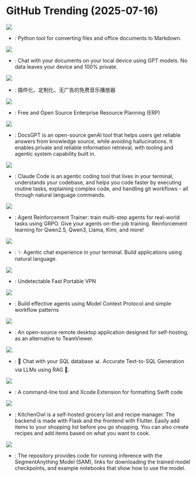 # GitHub Trending (2025-07-16)

![](https://img.shields.io/badge/Python-New%202-green?style=flat-square&logo=appveyor)
- [](https://github.comundefined): Python tool for converting files and office documents to Markdown.

![](https://img.shields.io/badge/Python-New%2045-green?style=flat-square&logo=appveyor)
- [](https://github.comundefined): Chat with your documents on your local device using GPT models. No data leaves your device and 100% private.

![](https://img.shields.io/badge/TypeScript-New%20159-green?style=flat-square&logo=appveyor)
- [](https://github.comundefined): 插件化、定制化、无广告的免费音乐播放器

![](https://img.shields.io/badge/Python-New%20333-green?style=flat-square&logo=appveyor)
- [](https://github.comundefined): Free and Open Source Enterprise Resource Planning (ERP)

![](https://img.shields.io/badge/TypeScript-New%2021-green?style=flat-square&logo=appveyor)
- [](https://github.comundefined): DocsGPT is an open-source genAI tool that helps users get reliable answers from knowledge source, while avoiding hallucinations. It enables private and reliable information retrieval, with tooling and agentic system capability built in.

![](https://img.shields.io/badge/PowerShell-New%20574-green?style=flat-square&logo=appveyor)
- [](https://github.comundefined): Claude Code is an agentic coding tool that lives in your terminal, understands your codebase, and helps you code faster by executing routine tasks, explaining complex code, and handling git workflows - all through natural language commands.

![](https://img.shields.io/badge/Python-New%20429-green?style=flat-square&logo=appveyor)
- [](https://github.comundefined): Agent Reinforcement Trainer: train multi-step agents for real-world tasks using GRPO. Give your agents on-the-job training. Reinforcement learning for Qwen2.5, Qwen3, Llama, Kimi, and more!

![](https://img.shields.io/badge/Rust-New%2016-green?style=flat-square&logo=appveyor)
- [](https://github.comundefined): ✨ Agentic chat experience in your terminal. Build applications using natural language.

![](https://img.shields.io/badge/C%23-New%2090-green?style=flat-square&logo=appveyor)
- [](https://github.comundefined): Undetectable Fast Portable VPN

![](https://img.shields.io/badge/Python-New%2050-green?style=flat-square&logo=appveyor)
- [](https://github.comundefined): Build effective agents using Model Context Protocol and simple workflow patterns

![](https://img.shields.io/badge/Rust-New%20133-green?style=flat-square&logo=appveyor)
- [](https://github.comundefined): An open-source remote desktop application designed for self-hosting, as an alternative to TeamViewer.

![](https://img.shields.io/badge/Python-New%20146-green?style=flat-square&logo=appveyor)
- [](https://github.comundefined): 🤖 Chat with your SQL database 📊. Accurate Text-to-SQL Generation via LLMs using RAG 🔄.

![](https://img.shields.io/badge/Swift-New%2012-green?style=flat-square&logo=appveyor)
- [](https://github.comundefined): A command-line tool and Xcode Extension for formatting Swift code

![](https://img.shields.io/badge/Dart-New%20139-green?style=flat-square&logo=appveyor)
- [](https://github.comundefined): KitchenOwl is a self-hosted grocery list and recipe manager. The backend is made with Flask and the frontend with Flutter. Easily add items to your shopping list before you go shopping. You can also create recipes and add items based on what you want to cook.

![](https://img.shields.io/badge/Jupyter%20Notebook-New%2023-green?style=flat-square&logo=appveyor)
- [](https://github.comundefined): The repository provides code for running inference with the SegmentAnything Model (SAM), links for downloading the trained model checkpoints, and example notebooks that show how to use the model.

